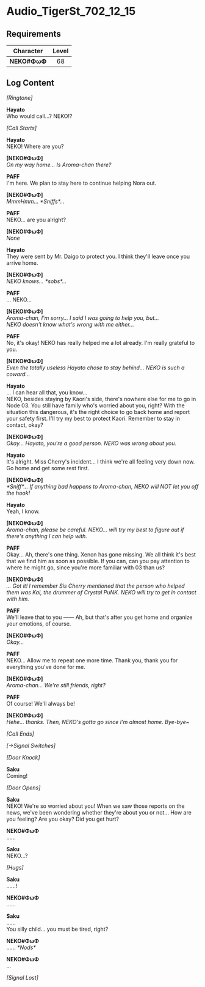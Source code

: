 # Audio_TigerSt_702_12_15
## Requirements
| Character  |Level|
|------------|:---:|
|**NEKO#ΦωΦ**| 68  |

## Log Content
*\[Ringtone\]*

**Hayato**<br>
Who would call...? NEKO!?

*[Call Starts]*

**Hayato**<br>
NEKO! Where are you?

**[NEKO#ΦωΦ]**<br>
*On my way home... Is Aroma\-chan there?*

**PAFF**<br>
I'm here. We plan to stay here to continue helping Nora out.

**[NEKO#ΦωΦ]**<br>
*MmmHmm... \*Sniffs\*...*

**PAFF**<br>
NEKO... are you alright?

**[NEKO#ΦωΦ]**<br>
*None*

**Hayato**<br>
They were sent by Mr. Daigo to protect you. I think they'll leave once you arrive home.

**[NEKO#ΦωΦ]**<br>
*NEKO knows... \*sobs\*...*

**PAFF**<br>
... NEKO...

**[NEKO#ΦωΦ]**<br>
*Aroma\-chan, I'm sorry... I said I was going to help you, but...<br>
NEKO doesn't know what's wrong with me either...*

**PAFF**<br>
No, it's okay! NEKO has really helped me a lot already. I'm really grateful to you.

**[NEKO#ΦωΦ]**<br>
*Even the totally useless Hayato chose to stay behind... NEKO is such a coward...*

**Hayato**<br>
... I can hear all that, you know...<br>
NEKO, besides staying by Kaori's side, there's nowhere else for me to go in Node 03. You still have family who's worried about you, right? With the situation this dangerous, it's the right choice to go back home and report your safety first. I'll try my best to protect Kaori. Remember to stay in contact, okay?

**[NEKO#ΦωΦ]**<br>
*Okay... Hayato, you're a good person. NEKO was wrong about you.*

**Hayato**<br>
It's alright. Miss Cherry's incident... I think we're all feeling very down now. Go home and get some rest first.

**[NEKO#ΦωΦ]**<br>
*\*Sniff\*... If anything bad happens to Aroma\-chan, NEKO will NOT let you off the hook!*

**Hayato**<br>
Yeah, I know.

**[NEKO#ΦωΦ]**<br>
*Aroma\-chan, please be careful. NEKO... will try my best to figure out if there's anything I can help with.*

**PAFF**<br>
Okay... Ah, there's one thing. Xenon has gone missing. We all think it's best that we find him as soon as possible. If you can, can you pay attention to where he might go, since you're more familiar with 03 than us?

**[NEKO#ΦωΦ]**<br>
*... Got it! I remember Sis Cherry mentioned that the person who helped them was Kai, the drummer of Crystal PuNK. NEKO will try to get in contact with him.*

**PAFF**<br>
We'll leave that to you —— Ah, but that's after you get home and organize your emotions, of course.

**[NEKO#ΦωΦ]**<br>
*Okay...*

**PAFF**<br>
NEKO... Allow me to repeat one more time. Thank you, thank you for everything you've done for me.

**[NEKO#ΦωΦ]**<br>
*Aroma\-chan... We're still friends, right?*

**PAFF**<br>
Of course! We'll always be!

**[NEKO#ΦωΦ]**<br>
*Hehe... thanks. Then, NEKO's gotta go since I'm almost home. Bye\-bye~*

*[Call Ends]*

*[→Signal Switches]*

*\[Door Knock\]*

**Saku**<br>
Coming!

*\[Door Opens\]*

**Saku**<br>
NEKO! We're so worried about you! When we saw those reports on the news, we've been wondering whether they're about you or not... How are you feeling? Are you okay? Did you get hurt?

**NEKO#ΦωΦ**<br>
......

**Saku**<br>
NEKO...?

*\[Hugs\]*

**Saku**<br>
......!

**NEKO#ΦωΦ**<br>
......

**Saku**<br>
......<br>
You silly child... you must be tired, right?

**NEKO#ΦωΦ**<br>
...... *\*Nods\**

**NEKO#ΦωΦ**<br>
... 

*[Signal Lost]*
